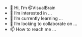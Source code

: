 - 👋 Hi, I’m @VisualBrain
- 👀 I’m interested in ...
- 🌱 I’m currently learning ...
- 💞️ I’m looking to collaborate on ...
- 📫 How to reach me ...

<!---
VisualBrain/VisualBrain is a ✨ special ✨ repository because its `README.md` (this file) appears on your GitHub profile.
You can click the Preview link to take a look at your changes.
--->
